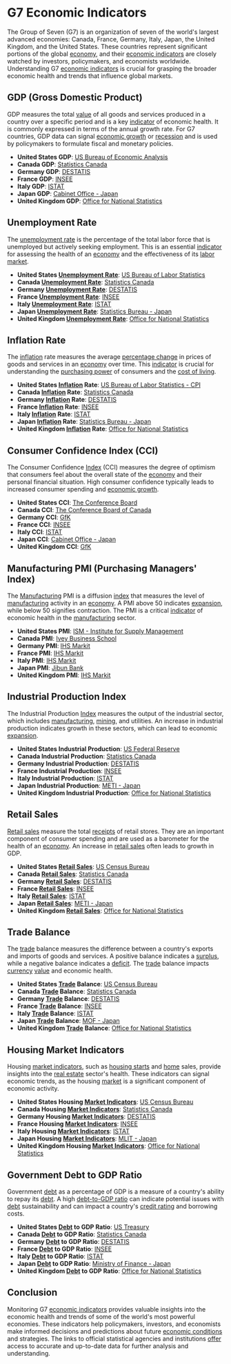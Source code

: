 # G7 Economic Indicators

The Group of Seven (G7) is an organization of seven of the world's largest advanced economies: Canada, France, Germany, Italy, Japan, the United Kingdom, and the United States. These countries represent significant portions of the global [economy](../e/economy.md), and their [economic indicators](../e/economic_indicators.md) are closely watched by investors, policymakers, and economists worldwide. Understanding G7 [economic indicators](../e/economic_indicators.md) is crucial for grasping the broader economic health and trends that influence global markets. 

## GDP (Gross Domestic Product)

GDP measures the total [value](../v/value.md) of all goods and services produced in a country over a specific period and is a key [indicator](../i/indicator.md) of economic health. It is commonly expressed in terms of the annual growth rate. For G7 countries, GDP data can signal [economic growth](../e/economic_growth.md) or [recession](../r/recession.md) and is used by policymakers to formulate fiscal and monetary policies.

- **United States GDP**: [US Bureau of Economic Analysis](https://www.bea.gov/data/gdp/gross-domestic-product)
- **Canada GDP**: [Statistics Canada](https://www150.statcan.gc.ca/t1/tbl1/en/tv.action?pid=3610010401)
- **Germany GDP**: [DESTATIS](https://www.destatis.de/EN/Themes/Economy/National-Accounts/Domestic-Product/_node.html)
- **France GDP**: [INSEE](https://www.insee.fr/en/statistiques/3312725)
- **Italy GDP**: [ISTAT](https://www.istat.it/en/archive/national+accounts)
- **Japan GDP**: [Cabinet Office - Japan](https://www.esri.cao.go.jp/en/sna/data/kakuhou/files/2021/qe213_2/gdemenuea.html)
- **United Kingdom GDP**: [Office for National Statistics](https://www.ons.gov.uk/economy/grossdomesticproductgdp)

## Unemployment Rate

The [unemployment rate](../u/unemployment_rate.md) is the percentage of the total labor force that is unemployed but actively seeking employment. This is an essential [indicator](../i/indicator.md) for assessing the health of an [economy](../e/economy.md) and the effectiveness of its [labor market](../l/labor_market.md).

- **United States [Unemployment Rate](../u/unemployment_rate.md)**: [US Bureau of Labor Statistics](https://www.bls.gov/web/empsit/cpseea01.htm)
- **Canada [Unemployment Rate](../u/unemployment_rate.md)**: [Statistics Canada](https://www150.statcan.gc.ca/t1/tbl1/en/tv.action?pid=1410028701)
- **Germany [Unemployment Rate](../u/unemployment_rate.md)**: [DESTATIS](https://www.destatis.de/EN/Themes/Labour/Labour-Market/Unemployment/_node.html)
- **France [Unemployment Rate](../u/unemployment_rate.md)**: [INSEE](https://www.insee.fr/en/statistiques/1382513)
- **Italy [Unemployment Rate](../u/unemployment_rate.md)**: [ISTAT](https://www.istat.it/en/archive/unemployment)
- **Japan [Unemployment Rate](../u/unemployment_rate.md)**: [Statistics Bureau - Japan](https://www.stat.go.jp/english/data/roudou/index.html)
- **United Kingdom [Unemployment Rate](../u/unemployment_rate.md)**: [Office for National Statistics](https://www.ons.gov.uk/employmentandlabourmarket/peoplenotinwork/unemployment)

## Inflation Rate

The [inflation](../i/inflation.md) rate measures the average [percentage change](../p/percentage_change.md) in prices of goods and services in an [economy](../e/economy.md) over time. This [indicator](../i/indicator.md) is crucial for understanding the [purchasing power](../p/purchasing_power.md) of consumers and the [cost of living](../c/cost_of_living.md).

- **United States [Inflation](../i/inflation.md) Rate**: [US Bureau of Labor Statistics - CPI](https://www.bls.gov/cpi/)
- **Canada [Inflation](../i/inflation.md) Rate**: [Statistics Canada](https://www150.statcan.gc.ca/t1/tbl1/en/tv.action?pid=1810000401)
- **Germany [Inflation](../i/inflation.md) Rate**: [DESTATIS](https://www.destatis.de/EN/Themes/Economy/Prices/_node.html)
- **France [Inflation](../i/inflation.md) Rate**: [INSEE](https://www.insee.fr/en/statistiques/serie/001593847)
- **Italy [Inflation](../i/inflation.md) Rate**: [ISTAT](https://www.istat.it/en/archive/inflation)
- **Japan [Inflation](../i/inflation.md) Rate**: [Statistics Bureau - Japan](https://www.stat.go.jp/english/data/cpi/index.html)
- **United Kingdom [Inflation](../i/inflation.md) Rate**: [Office for National Statistics](https://www.ons.gov.uk/economy/inflationandpriceindices)

## Consumer Confidence Index (CCI)

The Consumer Confidence [Index](../i/index_instrument.md) (CCI) measures the degree of optimism that consumers feel about the overall state of the [economy](../e/economy.md) and their personal financial situation. High consumer confidence typically leads to increased consumer spending and [economic growth](../e/economic_growth.md).

- **United States CCI**: [The Conference Board](https://www.conference-board.org/data/consumerconfidence.cfm)
- **Canada CCI**: [The Conference Board of Canada](https://www.conferenceboard.ca/)
- **Germany CCI**: [GfK](https://www.gfk.com/insights/consumer-climate)
- **France CCI**: [INSEE](https://www.insee.fr/en/statistiques/4294222)
- **Italy CCI**: [ISTAT](https://www.istat.it/en/archive/consumer+confidence)
- **Japan CCI**: [Cabinet Office - Japan](https://www.esri.cao.go.jp/en/stat/shouhi/shouhi-e.html)
- **United Kingdom CCI**: [GfK](https://www.gfk.com/insights/uk-consumer-confidence-index)

## Manufacturing PMI (Purchasing Managers' Index)

The [Manufacturing](../m/manufacturing.md) PMI is a diffusion [index](../i/index_instrument.md) that measures the level of [manufacturing](../m/manufacturing.md) activity in an [economy](../e/economy.md). A PMI above 50 indicates [expansion](../e/expansion.md), while below 50 signifies contraction. The PMI is a critical [indicator](../i/indicator.md) of economic health in the [manufacturing](../m/manufacturing.md) sector.

- **United States PMI**: [ISM - Institute for Supply Management](https://www.ismworld.org/supply-management-news-and-reports/reports/ism-report-on-business/pmi/january/)
- **Canada PMI**: [Ivey Business School](https://www.ivey.uwo.ca/cmsmedia/3778783/ivey-pmi-january-2021.pdf)
- **Germany PMI**: [IHS Markit](https://www.markiteconomics.com/Public/Home/PressRelease/6e1c74bfaac247e19cb2b932a571c23b)
- **France PMI**: [IHS Markit](https://www.markiteconomics.com/Public/Home/PressRelease/0c324dcfc48f4342a9c12cbfcd0c4acb)
- **Italy PMI**: [IHS Markit](https://www.markiteconomics.com/Public/Home/PressRelease/c7e2ef37cade45c5a0d900447d6c2ac2)
- **Japan PMI**: [Jibun Bank](https://www.jibunbank.co.jp/english/market-information/research/pmi/)
- **United Kingdom PMI**: [IHS Markit](https://www.markiteconomics.com/Public/Home/PressRelease/90d75319b03a41e9bb89a46d71adb0b2)

## Industrial Production Index

The Industrial Production [Index](../i/index_instrument.md) measures the output of the industrial sector, which includes [manufacturing](../m/manufacturing.md), [mining](../m/mining.md), and utilities. An increase in industrial production indicates growth in these sectors, which can lead to economic [expansion](../e/expansion.md).

- **United States Industrial Production**: [US Federal Reserve](https://www.federalreserve.gov/releases/g17/current/)
- **Canada Industrial Production**: [Statistics Canada](https://www150.statcan.gc.ca/t1/tbl1/en/tv.action?pid=1410007301)
- **Germany Industrial Production**: [DESTATIS](https://www.destatis.de/EN/Themes/Economy/Short-Term-Indicators/Production-Index/_node.html)
- **France Industrial Production**: [INSEE](https://www.insee.fr/en/statistiques/serie/001582426)
- **Italy Industrial Production**: [ISTAT](https://www.istat.it/en/archive/industrial+production)
- **Japan Industrial Production**: [METI - Japan](https://www.meti.go.jp/english/statistics/tyo/iip/index.html)
- **United Kingdom Industrial Production**: [Office for National Statistics](https://www.ons.gov.uk/economy/economicoutputandproductivity/output/datasets/indexofproduction)

## Retail Sales

[Retail sales](../r/retail_sales.md) measure the total [receipts](../r/receipt.md) of retail stores. They are an important component of consumer spending and are used as a barometer for the health of an [economy](../e/economy.md). An increase in [retail sales](../r/retail_sales.md) often leads to growth in GDP.

- **United States [Retail Sales](../r/retail_sales.md)**: [US Census Bureau](https://www.census.gov/retail/index.html)
- **Canada [Retail Sales](../r/retail_sales.md)**: [Statistics Canada](https://www150.statcan.gc.ca/t1/tbl1/en/tv.action?pid=2010000801)
- **Germany [Retail Sales](../r/retail_sales.md)**: [DESTATIS](https://www.destatis.de/EN/Themes/Economy/Short-Term-Indicators/Retail-Turnover/_node.html)
- **France [Retail Sales](../r/retail_sales.md)**: [INSEE](https://www.insee.fr/en/statistiques/serie/001641607)
- **Italy [Retail Sales](../r/retail_sales.md)**: [ISTAT](https://www.istat.it/en/archive/retail+trade)
- **Japan [Retail Sales](../r/retail_sales.md)**: [METI - Japan](https://www.meti.go.jp/english/statistics/tyo/syoudou/index.html)
- **United Kingdom [Retail Sales](../r/retail_sales.md)**: [Office for National Statistics](https://www.ons.gov.uk/businessindustryandtrade/retailindustry/datasets/retailsalesindexreferencetables)

## Trade Balance

The [trade](../t/trade.md) balance measures the difference between a country's exports and imports of goods and services. A positive balance indicates a [surplus](../s/surplus.md), while a negative balance indicates a [deficit](../d/deficit.md). The [trade](../t/trade.md) balance impacts [currency](../c/currency.md) [value](../v/value.md) and economic health.

- **United States [Trade](../t/trade.md) Balance**: [US Census Bureau](https://www.census.gov/foreign-trade/balance/c5700.html)
- **Canada [Trade](../t/trade.md) Balance**: [Statistics Canada](https://www150.statcan.gc.ca/t1/tbl1/en/tv.action?pid=1210002301)
- **Germany [Trade](../t/trade.md) Balance**: [DESTATIS](https://www.destatis.de/EN/Themes/Economy/Foreign-Trade/_node.html)
- **France [Trade](../t/trade.md) Balance**: [INSEE](https://www.insee.fr/en/statistiques/serie/001643202)
- **Italy [Trade](../t/trade.md) Balance**: [ISTAT](https://www.istat.it/en/archive/trade+balance)
- **Japan [Trade](../t/trade.md) Balance**: [MOF - Japan](https://www.customs.go.jp/toukei/shinbun/trade-st_e.html)
- **United Kingdom [Trade](../t/trade.md) Balance**: [Office for National Statistics](https://www.ons.gov.uk/economy/nationalaccounts/balanceofpayments/datasets/uktrade)

## Housing Market Indicators

Housing [market indicators](../m/market_indicators.md), such as [housing starts](../h/housing_starts.md) and [home](../h/home.md) sales, provide insights into the [real estate](../r/real_estate.md) sector's health. These indicators can signal economic trends, as the housing [market](../m/market.md) is a significant component of economic activity.

- **United States Housing [Market Indicators](../m/market_indicators.md)**: [US Census Bureau](https://www.census.gov/construction/nrs/)
- **Canada Housing [Market Indicators](../m/market_indicators.md)**: [Statistics Canada](https://www150.statcan.gc.ca/n1/daily-quotidien/200624/dq200624a-eng.htm)
- **Germany Housing [Market Indicators](../m/market_indicators.md)**: [DESTATIS](https://www.destatis.de/EN/Themes/Economy/Construction/Housing-Construction/_node.html)
- **France Housing [Market Indicators](../m/market_indicators.md)**: [INSEE](https://www.insee.fr/en/statistiques/serie/001641607)
- **Italy Housing [Market Indicators](../m/market_indicators.md)**: [ISTAT](https://www.istat.it/en/archive/building+permits)
- **Japan Housing [Market Indicators](../m/market_indicators.md)**: [MLIT - Japan](https://www.mlit.go.jp/toukeijouhou/chojou/stat-e.htm)
- **United Kingdom Housing [Market Indicators](../m/market_indicators.md)**: [Office for National Statistics](https://www.ons.gov.uk/peoplepopulationandcommunity/housing/datasets/ukhousebuildingandlayingtables)

## Government Debt to GDP Ratio

Government [debt](../d/debt.md) as a percentage of GDP is a measure of a country's ability to repay its [debt](../d/debt.md). A high [debt-to-GDP ratio](../d/debt-to-gdp_ratio.md) can indicate potential issues with [debt](../d/debt.md) sustainability and can impact a country's [credit rating](../c/credit_rating.md) and borrowing costs.

- **United States [Debt](../d/debt.md) to GDP Ratio**: [US Treasury](https://fiscaldata.treasury.gov/datasets/debt-to-the-penny/debt-to-the-penny)
- **Canada [Debt](../d/debt.md) to GDP Ratio**: [Statistics Canada](https://www150.statcan.gc.ca/n1/daily-quotidien/200317/dq200317b-eng.htm)
- **Germany [Debt](../d/debt.md) to GDP Ratio**: [DESTATIS](https://www.destatis.de/EN/Themes/Government/Public-Finance/Debt.html)
- **France [Debt](../d/debt.md) to GDP Ratio**: [INSEE](https://www.insee.fr/en/statistiques/serie/001641693)
- **Italy [Debt](../d/debt.md) to GDP Ratio**: [ISTAT](https://www.istat.it/en/archive/government+debt)
- **Japan [Debt](../d/debt.md) to GDP Ratio**: [Ministry of Finance - Japan](https://www.mof.go.jp/english/public_debt/epd.htm)
- **United Kingdom [Debt](../d/debt.md) to GDP Ratio**: [Office for National Statistics](https://www.ons.gov.uk/economy/governmentpublicsectorandtaxes/publicspending/datasets/publicsectorfinancesaggregatemeasurestable10)

## Conclusion

Monitoring G7 [economic indicators](../e/economic_indicators.md) provides valuable insights into the economic health and trends of some of the world's most powerful economies. These indicators help policymakers, investors, and economists make informed decisions and predictions about future [economic conditions](../e/economic_conditions.md) and strategies. The links to official statistical agencies and institutions [offer](../o/offer.md) access to accurate and up-to-date data for further analysis and understanding.
